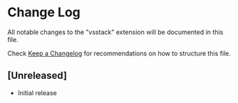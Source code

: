 # Change Log

All notable changes to the "vsstack" extension will be documented in this file.

Check [Keep a Changelog](http://keepachangelog.com/) for recommendations on how to structure this file.

## [Unreleased]

- Initial release